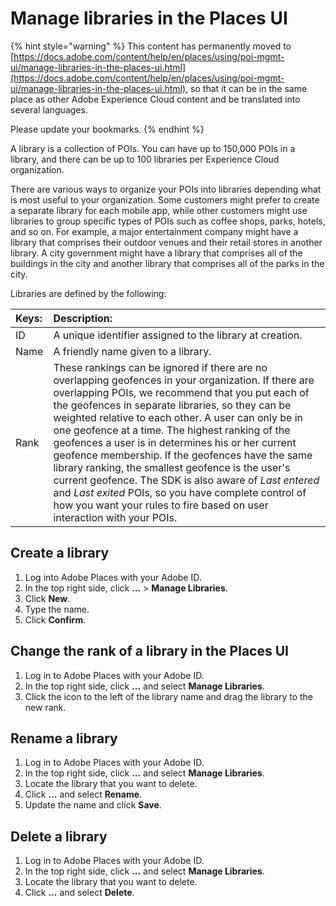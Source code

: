 # Manage libraries in the Places UI

{% hint style="warning" %}
This content has permanently moved to [https://docs.adobe.com/content/help/en/places/using/poi-mgmt-ui/manage-libraries-in-the-places-ui.html](https://docs.adobe.com/content/help/en/places/using/poi-mgmt-ui/manage-libraries-in-the-places-ui.html), so that it can be in the same place as other Adobe Experience Cloud content and be translated into several languages.

Please update your bookmarks.
{% endhint %}

A library is a collection of POIs. You can have up to 150,000 POIs in a library, and there can be up to 100 libraries per Experience Cloud organization.

There are various ways to organize your POIs into libraries depending what is most useful to your organization. Some customers might prefer to create a separate library for each mobile app, while other customers might use libraries to group specific types of POIs such as coffee shops, parks, hotels, and so on. For example, a major entertainment company might have a library that comprises their outdoor venues and their retail stores in another library. A city government might have a library that comprises all of the buildings in the city and another library that comprises all of the parks in the city.

Libraries are defined by the following:

| Keys: | Description: |
| :--- | :--- |
| ID | A unique identifier assigned to the library at creation. |
| Name | A friendly name given to a library. |
| Rank | These rankings can be ignored if there are no overlapping geofences in your organization. If there are overlapping POIs, we recommend that you put each of the geofences in separate libraries, so they can be weighted relative to each other. A user can only be in one geofence at a time. The highest ranking of the geofences a user is in determines his or her current geofence membership. If the geofences have the same library ranking, the smallest geofence is the user's current geofence. The SDK is also aware of _Last entered_ and _Last exited_ POIs, so you have complete control of how you want your rules to fire based on user interaction with your POIs. |

## Create a library

1. Log into Adobe Places with your Adobe ID.
2. In the top right side, click **...**  &gt; **Manage Libraries**. 
3. Click **New**.
4. Type the name.
5. Click **Confirm**.

## Change the rank of a library in the Places UI

1. Log in to Adobe Places with your Adobe ID.
2. In the top right side, click **...** and select **Manage Libraries**.
3. Click the icon to the left of the library name and drag the library to the new rank. 

## Rename a library

1. Log in to Adobe Places with your Adobe ID.
2. In the top right side, click **...** and select **Manage Libraries**.
3. Locate the library that you want to delete.
4. Click **...** and select **Rename**.
5. Update the name and click **Save**.

## Delete a library

1. Log in to Adobe Places with your Adobe ID.
2. In the top right side, click **...** and select **Manage Libraries**.
3. Locate the library that you want to delete.
4. Click **...** and select **Delete**.

